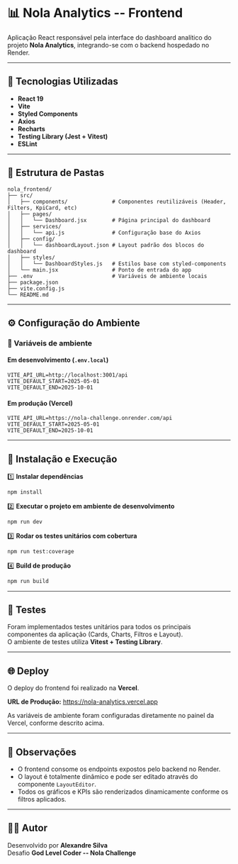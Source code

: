 # 📊 Nola Analytics -- Frontend

Aplicação React responsável pela interface do dashboard analítico do
projeto **Nola Analytics**, integrando-se com o backend hospedado no
Render.

------------------------------------------------------------------------

## 🚀 Tecnologias Utilizadas

-   **React 19**
-   **Vite**
-   **Styled Components**
-   **Axios**
-   **Recharts**
-   **Testing Library (Jest + Vitest)**
-   **ESLint**

------------------------------------------------------------------------

## 📁 Estrutura de Pastas

    nola_frontend/
    ├── src/
    │   ├── components/              # Componentes reutilizáveis (Header, Filters, KpiCard, etc)
    │   ├── pages/
    │   │   └── Dashboard.jsx        # Página principal do dashboard
    │   ├── services/
    │   │   └── api.js               # Configuração base do Axios
    │   ├── config/
    │   │   └── dashboardLayout.json # Layout padrão dos blocos do dashboard
    │   ├── styles/
    │   │   └── DashboardStyles.js   # Estilos base com styled-components
    │   └── main.jsx                 # Ponto de entrada do app
    ├── .env                         # Variáveis de ambiente locais
    ├── package.json
    ├── vite.config.js
    └── README.md

------------------------------------------------------------------------

## ⚙️ Configuração do Ambiente

### 🧩 Variáveis de ambiente

#### Em desenvolvimento (`.env.local`)

``` env
VITE_API_URL=http://localhost:3001/api
VITE_DEFAULT_START=2025-05-01
VITE_DEFAULT_END=2025-10-01
```

#### Em produção (Vercel)

``` env
VITE_API_URL=https://nola-challenge.onrender.com/api
VITE_DEFAULT_START=2025-05-01
VITE_DEFAULT_END=2025-10-01
```

------------------------------------------------------------------------

## 🧱 Instalação e Execução

1️⃣ **Instalar dependências**

``` bash
npm install
```

2️⃣ **Executar o projeto em ambiente de desenvolvimento**

``` bash
npm run dev
```

3️⃣ **Rodar os testes unitários com cobertura**

``` bash
npm run test:coverage
```

4️⃣ **Build de produção**

``` bash
npm run build
```

------------------------------------------------------------------------

## 🧪 Testes

Foram implementados testes unitários para todos os principais
componentes da aplicação (Cards, Charts, Filtros e Layout).\
O ambiente de testes utiliza **Vitest + Testing Library**.

------------------------------------------------------------------------

## 🌐 Deploy

O deploy do frontend foi realizado na **Vercel**.

**URL de Produção:** <https://nola-analytics.vercel.app>

As variáveis de ambiente foram configuradas diretamente no painel da
Vercel, conforme descrito acima.

------------------------------------------------------------------------

## 🧭 Observações

-   O frontend consome os endpoints expostos pelo backend no Render.
-   O layout é totalmente dinâmico e pode ser editado através do
    componente `LayoutEditor`.
-   Todos os gráficos e KPIs são renderizados dinamicamente conforme os
    filtros aplicados.

------------------------------------------------------------------------

## 👨‍💻 Autor

Desenvolvido por **Alexandre Silva**\
Desafio **God Level Coder -- Nola Challenge**
